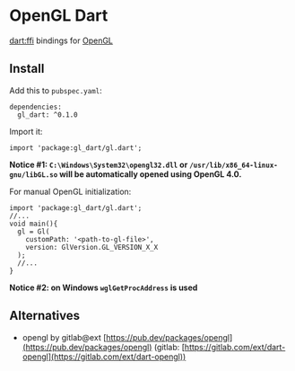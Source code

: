 # OpenGL Dart

[dart:ffi](https://dart.dev/guides/libraries/c-interop) bindings for [OpenGL](https://opengl.org/)

## Install

Add this to `pubspec.yaml`:

```
dependencies:
  gl_dart: ^0.1.0
```

Import it:

```
import 'package:gl_dart/gl.dart';
```

__Notice #1: `C:\Windows\System32\opengl32.dll` or `/usr/lib/x86_64-linux-gnu/libGL.so` will be automatically opened using OpenGL 4.0.__

For manual OpenGL initialization:

```
import 'package:gl_dart/gl.dart';
//...
void main(){
  gl = Gl(
    customPath: '<path-to-gl-file>',
    version: GlVersion.GL_VERSION_X_X
  );
  //...
}
```

__Notice #2: on Windows `wglGetProcAddress` is used__

## Alternatives

* opengl by gitlab@ext [https://pub.dev/packages/opengl](https://pub.dev/packages/opengl) (gitlab: [https://gitlab.com/ext/dart-opengl](https://gitlab.com/ext/dart-opengl))
